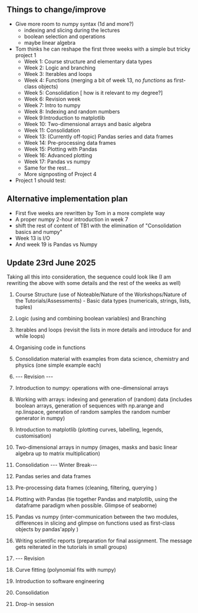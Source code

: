 ## Things to change/improve



- Give more room to numpy syntax (1d and more?)
  - indexing and slicing during the lectures
  - boolean selection and operations
  - maybe linear algebra
- Tom thinks he can reshape the first three weeks with a simple but tricky project 1
  - Week 1: Course structure and elementary data types
  - Week 2: Logic and branching 
  - Week 3: Iterables and loops
  - Week 4: Functions (merging a bit of week 13, no *functions* as first-class  objects)
  - Week 5: Consolidation [ how is it relevant to my degree?]
  - Week 6: Revision week
  - Week 7: Intro to numpy
  - Week 8: Indexing and random numbers
  - Week 9:Introduction to matplotlib
  - Week 10: Two-dimensional arrays and basic algebra
  - Week 11: Consolidation 
  - Week 13: (Currently off-topic)  Pandas series and data frames
  - Week 14: Pre-processing data frames
  - Week 15: Plotting with Pandas
  - Week 16: Advanced plotting
  - Week 17: Pandas vs numpy
  - Same for the rest...
  - More signposting of Project 4
- Project 1 should test:



## Alternative implementation plan



- First five weeks are rewritten by Tom in a more complete way
- A proper numpy 2-hour introduction in week 7 
- shift the rest of content of TB1 with the elimination of  "Consolidation basics and numpy"
- Week 13 is I/O
- And week 19 is Pandas vs Numpy

## Update 23rd June 2025

Taking all this into consideration, the sequence could look like (I am rewriting the above with some details and the rest of the weeks as well)



1. Course Structure (use of Noteable/Nature of the Workshops/Nature of the Tutorials/Assessments) - Basic data types (numericals, strings, lists, tuples)

2. Logic (using and combining boolean variables) and Branching

3. Iterables and loops (revisit the lists in more details and introduce for and while loops)

4. Organising code in functions

5. Consolidation material with examples from data science, chemistry and physics (one simple example each)

6.    --- Revision ---

6. Introduction to numpy: operations with one-dimensional arrays

7. Working with arrays: indexing and generation of (random) data (includes boolean arrays, generation of sequences with np.arange and np.linspace, generation of random samples the random number generator in numpy) 

8. Introduction to matplotlib (plotting curves,  labelling, legends, customisation)

9. Two-dimensional arrays in numpy (images, masks and basic linear algebra up to matrix multiplication)

10. Consolidation
    --- Winter Break---

11. Pandas series and data frames

12. Pre-processing data frames (cleaning, filtering, querying )

13. Plotting with Pandas (tie together Pandas and matplotlib, using the dataframe paradigm when possible. Glimpse of seaborne)

14. Pandas vs numpy (inter-communication between the two modules, differences in slicing and glimpse on functions used as first-class objects by pandas'apply )

15. Writing scientific reports (preparation for final assignment. The message gets reiterated in the tutorials in small groups)
    
16.    --- Revision

16. Curve fitting (polynomial fits with numpy)

17. Introduction to software engineering 

18. Consolidation

19. Drop-in session

